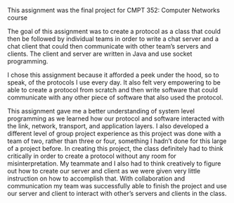 This assignment was the final project for CMPT 352: Computer Networks course

The goal of this assignment was to create a protocol as a class that could then be followed by individual teams in order to write a chat server and a chat client that could then communicate with other team’s servers and clients. The client and server are written in Java and use socket programming.

I chose this assignment because it afforded a peek under the hood, so to speak, of the protocols I use every day. It also felt very empowering to be able to create a protocol from scratch and then write software that could communicate with any other piece of software that also used the protocol.

This assignment gave me a better understanding of system level programming as we learned how our protocol and software interacted with the link, network, transport, and application layers. I also developed a different level of group project experience as this project was done with a team of two, rather than three or four, something I hadn’t done for this large of a project before. In creating this project, the class definitely had to think critically in order to create a protocol without any room for misinterpretation. My teammate and I also had to think creatively to figure out how to create our server and client as we were given very little instruction on how to accomplish that. With collaboration and communication my team was successfully able to finish the project and use our server and client to interact with other’s servers and clients in the class.
